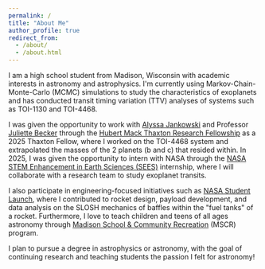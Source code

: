 ```yaml
---
permalink: /
title: "About Me"
author_profile: true
redirect_from: 
  - /about/
  - /about.html
---
```


I am a high school student from Madison, Wisconsin with academic interests in astronomy and astrophysics. I'm currently using Markov-Chain-Monte-Carlo (MCMC) simulations to study the characteristics of exoplanets and has conducted transit timing variation (TTV) analyses of systems such as TOI-1130 and TOI-4468.

I was given the opportunity to work with [Alyssa Jankowski](https://alyssajankowski.carrd.co/#) and Professor [Juliette Becker](https://beckergroup.wiscweb.wisc.edu/) through the [Hubert Mack Thaxton Research Fellowship](https://www.instagram.com/p/DKvlhgYNa64/) as a 2025 Thaxton Fellow, where I worked on the TOI-4468 system and extrapolated the masses of the 2 planets (b and c) that resided within. In 2025, I was given the opportunity to intern with NASA through the [NASA STEM Enhancement in Earth Sciences (SEES)](https://www.csr.utexas.edu/education-outreach/high-school-internships/sees/) internship, where I will collaborate with a research team to study exoplanet transits. 

I also participate in engineering-focused initiatives such as [NASA Student Launch](https://www.nasa.gov/learning-resources/nasa-student-launch/), where I contributed to rocket design, payload development, and data analysis on the SLOSH mechanics of baffles within the "fuel tanks" of a rocket. Furthermore, I love to teach children and teens of all ages astronomy through [Madison School & Community Recreation](https://www.mscr.org/) (MSCR) program.

I plan to pursue a degree in astrophysics or astronomy, with the goal of continuing research and teaching students the passion I felt for astronomy!
